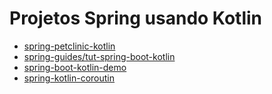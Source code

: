 # Projetos Spring usando Kotlin

* [spring-petclinic-kotlin](https://github.com/spring-petclinic/spring-petclinic-kotlin)
* [spring-guides/tut-spring-boot-kotlin](https://github.com/spring-guides/tut-spring-boot-kotlin)
* [spring-boot-kotlin-demo](https://github.com/sdeleuze/spring-boot-kotlin-demo)
* [spring-kotlin-coroutin](https://github.com/konrad-kaminski/spring-kotlin-coroutine)
